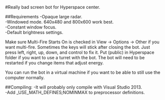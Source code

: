#Really bad screen bot for Hyperspace center.

##Requirements
-Opaque large radar.  
-Windowed mode. 640x480 and 800x600 work best.  
-Constant window focus.  
-Default brightness settings.  

Make sure Multi-Fire Starts On is checked in View -> Options -> Other if you want multi-fire.
Sometimes the keys will stick after closing the bot. Just press left, right, up, down, and control to fix it.
Put (public) in Hyperspace folder if you want to use a turret with the bot.
The bot will need to be restarted if you change items that adjust energy.

You can run the bot in a virtual machine if you want to be able to still use the computer normally.

##Compiling:
-It will probably only compile with Visual Studio 2013.  
-Add _USE_MATH_DEFINES;NOMINMAX to preprocessor definitions.
